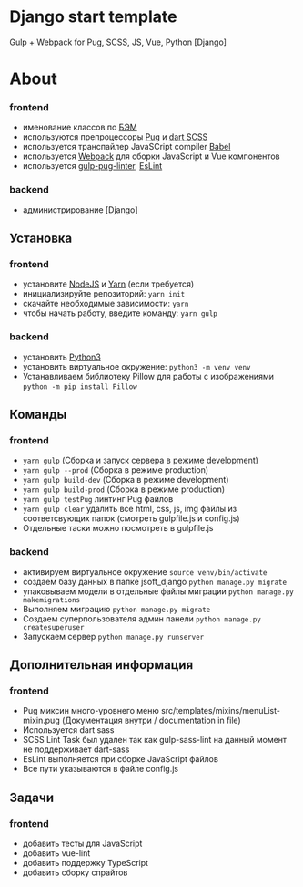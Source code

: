 # Django start template
Gulp + Webpack for Pug, SCSS, JS, Vue, Python [Django]

# About
### frontend
* именование классов по [БЭМ](https://ru.bem.info/)
* используются препроцессоры [Pug](https://pugjs.org/) и [dart SCSS](https://sass-scss.ru/dart-sass/)
* используется транспайлер JavaSCript compiler [Babel](https://babeljs.io/)
* используется [Webpack](https://webpack.js.org/) для сборки JavaScript и Vue компонентов
* используется [gulp-pug-linter](https://www.npmjs.com/package/gulp-pug-linter), [EsLint](https://eslint.org/)
### backend
* администрирование [Django]

## Установка
### frontend
* установите [NodeJS](https://nodejs.org/en/) и [Yarn](https://yarnpkg.com/en/docs/install) (если требуется)
* инициализируйте репозиторий: ````yarn init````
* скачайте необходимые зависимости: ````yarn````
* чтобы начать работу, введите команду: ````yarn gulp````
### backend
* установить [Python3](https://www.python.org/getit/)
* установить виртуальное окружение: ````python3 -m venv venv````
* Устанавливаем библиотеку Pillow для работы с изображениями ````python -m pip install Pillow````

## Команды
### frontend
* ````yarn gulp```` (Сборка и запуск сервера в режиме development)
* ````yarn gulp --prod```` (Сборка в режиме production)
* ````yarn gulp build-dev```` (Сборка в режиме development)
* ````yarn gulp build-prod```` (Сборка в режиме production)
* ````yarn gulp testPug```` линтинг Pug файлов
* ````yarn gulp clear```` удалить все html, css, js, img файлы из соответсвующих папок (смотреть gulpfile.js и config.js)
* Отдельные таски можно посмотреть в gulpfile.js
### backend
* активируем виртуальное окружение ````source venv/bin/activate````
* создаем базу данных в папке jsoft_django ````python manage.py migrate````
* упаковываем модели в отдельные файлы миграции ````python manage.py makemigrations````
* Выполняем миграцию ````python manage.py migrate````
* Создаем суперпользователя админ панели ````python manage.py createsuperuser````
* Запускаем сервер ````python manage.py runserver````

## Дополнительная информация
### frontend
* Pug миксин много-уровнего меню src/templates/mixins/menuList-mixin.pug (Документация внутри / documentation in file)
* Используется dart sass
* SCSS Lint Task был удален так как gulp-sass-lint на данный момент не поддерживает dart-sass
* EsLint выполняется при сборке JavaScript файлов
* Все пути указываются в файле config.js


## Задачи
### frontend
* добавить тесты для JavaScript
* добавить vue-lint
* добавить поддержку TypeScript
* добавить сборку спрайтов
